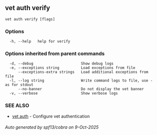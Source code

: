 ## vet auth verify



```
vet auth verify [flags]
```

### Options

```
  -h, --help   help for verify
```

### Options inherited from parent commands

```
  -d, --debug                      Show debug logs
  -e, --exceptions string          Load exceptions from file
      --exceptions-extra strings   Load additional exceptions from file
  -l, --log string                 Write command logs to file, use - as for stdout
      --no-banner                  Do not display the vet banner
  -v, --verbose                    Show verbose logs
```

### SEE ALSO

* [vet auth](vet_auth.md)	 - Configure vet authentication

###### Auto generated by spf13/cobra on 9-Oct-2025
